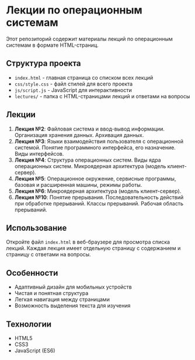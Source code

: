 # Лекции по операционным системам

Этот репозиторий содержит материалы лекций по операционным системам в формате HTML-страниц.

## Структура проекта

- `index.html` - главная страница со списком всех лекций
- `css/style.css` - файл стилей для всего проекта
- `js/script.js` - JavaScript для интерактивности
- `lectures/` - папка с HTML-страницами лекций и ответами на вопросы

## Лекции

1. **Лекция №2**: Файловая система и ввод-вывод информации. Организация хранения данных. Архивация данных.
2. **Лекция №3**: Языки взаимодействия пользователя с операционной системой. Понятие программного интерфейса, его назначение. Виды интерфейсов.
3. **Лекция №4**: Структура операционных систем. Виды ядра операционных систем. Микроядерная архитектура (модель клиент-сервер).
4. **Лекция №5**: Операционное окружение, сервисные программы, базовая и расширенная машины, режимы работы.
5. **Лекция №6**: Микроядерная архитектура (модель клиент-сервер).
6. **Лекция №10**: Понятие прерывания. Последовательность действий при обработке прерываний. Классы прерываний. Рабочая область прерываний.

## Использование

Откройте файл `index.html` в веб-браузере для просмотра списка лекций. Каждая лекция имеет отдельную страницу с содержанием и страницу с ответами на вопросы.

## Особенности

- Адаптивный дизайн для мобильных устройств
- Чистая и понятная структура
- Легкая навигация между страницами
- Возможность выделения текста для изучения

## Технологии

- HTML5
- CSS3
- JavaScript (ES6)
